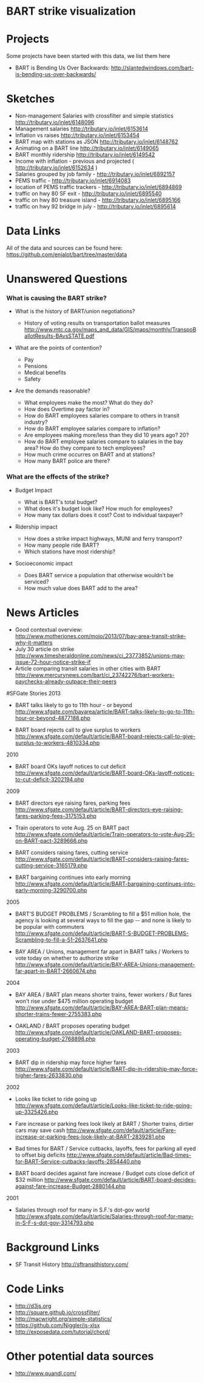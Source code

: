 BART strike visualization
=========================

# Projects
Some projects have been started with this data, we list them here  

* BART is Bending Us Over Backwards: http://slantedwindows.com/bart-is-bending-us-over-backwards/  

# Sketches

* Non-management Salaries with crossfilter and simple statistics http://tributary.io/inlet/6148096
* Management salaries http://tributary.io/inlet/6153614
* Inflation vs raises http://tributary.io/inlet/6153454
* BART map with stations as JSON http://tributary.io/inlet/6148762
* Animating on a BART line http://tributary.io/inlet/6149065
* BART monthly ridership http://tributary.io/inlet/6149542
* Income with inflation - previous and projected ( http://tributary.io/inlet/6152634 )
* Salaries grouped by job family - http://tributary.io/inlet/6892157
* PEMS traffic - http://tributary.io/inlet/6914083
* location of PEMS traffic trackers - http://tributary.io/inlet/6894869
* traffic on hwy 80 SF exit - http://tributary.io/inlet/6895540
* traffic on hwy 80 treasure island - http://tributary.io/inlet/6895166
* traffic on hwy 92 bridge in july - http://tributary.io/inlet/6895614

# Data Links

All of the data and sources can be found here: https://github.com/enjalot/bart/tree/master/data

# Unanswered Questions

### What is causing the BART strike?
* What is the history of BART/union negotiations?
	+ History of voting results on transportation ballot measures <http://www.mtc.ca.gov/maps_and_data/GIS/maps/monthly/TranspoBallotResults-BAvsSTATE.pdf>
* What are the points of contention?
	+ Pay
	+ Pensions
	+ Medical benefits
	+ Safety

* Are the demands reasonable?
	+ What employees make the most? What do they do? 
	+ How does Overtime pay factor in?
	+ How do BART employees salaries compare to others in transit industry?
	+ How do BART employee salaries compare to inflation?
	+ Are employees making more/less than they did 10 years ago? 20?
	+ How do BART employee salaries compare to salaries in the bay area? How do they compare to tech employees?
	+ How much crime occurres on BART and at stations?
	+ How many BART police are there?

### What are the effects of the strike?
* Budget Impact  
 	+ What is BART's total budget?
	+ What does it's budget look like? How much for employees?
	+ How many tax dollars does it cost? Cost to individual taxpayer?

* Ridership impact  
	+ How does a strike impact highways, MUNI and ferry transport?
	+ How many people ride BART?
	+ Which stations have most ridership?
	
* Socioeconomic impact  
	+ Does BART service a population that otherwise wouldn't be serviced?
	+ How much value does BART add to the area?


# News Articles
* Good contextual overview: http://www.motherjones.com/mojo/2013/07/bay-area-transit-strike-why-it-matters
* July 30 article on strike http://www.timesheraldonline.com/news/ci_23773852/unions-may-issue-72-hour-notice-strike-if
* Article comparing transit salaries in other cities with BART http://www.mercurynews.com/bart/ci_23742276/bart-workers-paychecks-already-outpace-their-peers

#SFGate Stories
2013

* BART talks likely to go to 11th hour - or beyond http://www.sfgate.com/bayarea/article/BART-talks-likely-to-go-to-11th-hour-or-beyond-4877188.php

* BART board rejects call to give surplus to workers http://www.sfgate.com/default/article/BART-board-rejects-call-to-give-surplus-to-workers-4810334.php

2010

* BART board OKs layoff notices to cut deficit http://www.sfgate.com/default/article/BART-board-OKs-layoff-notices-to-cut-deficit-3202194.php

2009

* BART directors eye raising fares, parking fees http://www.sfgate.com/default/article/BART-directors-eye-raising-fares-parking-fees-3175153.php

* Train operators to vote Aug. 25 on BART pact http://www.sfgate.com/default/article/Train-operators-to-vote-Aug-25-on-BART-pact-3289666.php

* BART considers raising fares, cutting service http://www.sfgate.com/default/article/BART-considers-raising-fares-cutting-service-3165179.php

* BART bargaining continues into early morning http://www.sfgate.com/default/article/BART-bargaining-continues-into-early-morning-3290700.php

2005

* BART'S BUDGET PROBLEMS / Scrambling to fill a $51 million hole, the agency is looking at several ways to fill the gap -- and none is likely to be popular with commuters http://www.sfgate.com/default/article/BART-S-BUDGET-PROBLEMS-Scrambling-to-fill-a-51-2637641.php

* BAY AREA / Unions, management far apart in BART talks / Workers to vote today on whether to authorize strike http://www.sfgate.com/default/article/BAY-AREA-Unions-management-far-apart-in-BART-2660674.php

2004

* BAY AREA / BART plan means shorter trains, fewer workers / But fares won't rise under $475 million operating budget http://www.sfgate.com/default/article/BAY-AREA-BART-plan-means-shorter-trains-fewer-2755383.php

* OAKLAND / BART proposes operating budget http://www.sfgate.com/default/article/OAKLAND-BART-proposes-operating-budget-2768898.php

2003

* BART dip in ridership may force higher fares
http://www.sfgate.com/default/article/BART-dip-in-ridership-may-force-higher-fares-2633830.php

2002

* Looks like ticket to ride going up http://www.sfgate.com/default/article/Looks-like-ticket-to-ride-going-up-3325426.php

* Fare increase or parking fees look likely at BART / Shorter trains, dirtier cars may save cash http://www.sfgate.com/default/article/Fare-increase-or-parking-fees-look-likely-at-BART-2839281.php

* Bad times for BART / Service cutbacks, layoffs, fees for parking all eyed to offset big deficits http://www.sfgate.com/default/article/Bad-times-for-BART-Service-cutbacks-layoffs-2854440.php

* BART board decides against fare increase / Budget cuts close deficit of $32 million http://www.sfgate.com/default/article/BART-board-decides-against-fare-increase-Budget-2880144.php

2001

* Salaries through roof for many in S.F.'s dot-gov world http://www.sfgate.com/default/article/Salaries-through-roof-for-many-in-S-F-s-dot-gov-3314793.php



# Background Links
* SF Transit History http://sftransithistory.com/

# Code Links

* http://d3js.org
* http://square.github.io/crossfilter/
* http://macwright.org/simple-statistics/
* https://github.com/Niggler/js-xlsx
* http://exposedata.com/tutorial/chord/
 
# Other potential data sources
* http://www.quandl.com/
